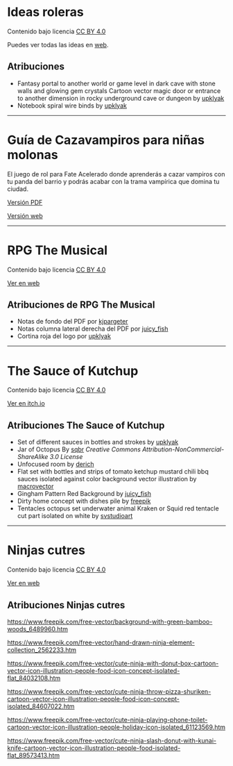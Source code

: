 # Ideas roleras

Contenido bajo licencia [CC BY 4.0](https://creativecommons.org/licenses/by/4.0/deed.es)

Puedes ver todas las ideas en [web](https://ideasroleras.gwannon.com/).

## Atribuciones 

* Fantasy portal to another world or game level in dark cave with stone walls and glowing gem crystals Cartoon vector magic door or entrance to another dimension in rocky underground cave or dungeon by [upklyak](https://www.freepik.com/free-vector/fantasy-portal-another-world-game-level-dark-cave-with-stone-walls-glowing-gem-crystals-cartoon-vector-magic-door-entrance-another-dimension-rocky-underground-cave-dungeon_73605755.htm)
* Notebook spiral wire binds by [upklyak](https://www.freepik.com/free-vector/notebook-spiral-wire-binds_12632847.htm)

*** 

# Guía de Cazavampiros para niñas molonas

El juego de rol para Fate Acelerado donde aprenderás a cazar vampiros con tu panda del barrio y podrás acabar con la trama vampírica que domina tu ciudad.

[Versión PDF](https://cazavampiros.gwannon.com/pdf/)

[Versión web](hhttps://cazavampiros.gwannon.com/)

***

# RPG The Musical

Contenido bajo licencia [CC BY 4.0](https://creativecommons.org/licenses/by/4.0/deed.es)

[Ver en web](https://rpgthemusical.gwannon.com/JdRElMusical.html)

## Atribuciones de RPG The Musical

* Notas de fondo del PDF por [kjpargeter](https://www.freepik.com/free-vector/abstract-music-notes-background_42121683.htm)
* Notas columna lateral derecha del PDF por [juicy_fish](https://www.freepik.com/free-vector/music-notes-wave-lines-sheet_290241273.htm)
* Cortina roja del logo por [upklyak](https://www.freepik.com/free-vector/theater-stage-with-red-curtain-round-spotlight_143521059.htm)

***

# The Sauce of Kutchup

Contenido bajo licencia [CC BY 4.0](https://creativecommons.org/licenses/by/4.0/deed.es)

[Ver en itch.io](https://kutchup.gwannon.com/)

## Atribuciones The Sauce of Kutchup

* Set of different sauces in bottles and strokes by [upklyak](https://www.freepik.com/free-vector/set-different-sauces-bottles-strokes_13643577.htm)
* Jar of Octopus By [sqbr](https://www.deviantart.com/sqbr/art/Jar-of-Octopus-173411106) _Creative Commons Attribution-NonCommercial-ShareAlike 3.0 License_
* Unfocused room by [derich](https://www.freepik.com/free-photo/unfocused-room_954278.htm)
* Flat set with bottles and strips of tomato ketchup mustard chili bbq sauces isolated against color background vector illustration by [macrovector](https://www.freepik.com/free-vector/flat-set-with-bottles-strips-tomato-ketchup-mustard-chili-bbq-sauces-isolated-against-color-background-vector-illustration_33771510.htm)
* Gingham Pattern Red Background by [juicy_fish](https://www.freepik.com/free-vector/gingham-pattern-red-background_48780360.htm)
* Dirty home concept with dishes pile by [freepik](https://www.freepik.com/free-photo/dirty-home-concept-with-dishes-pile_23591456.htm)
* Tentacles octopus set underwater animal Kraken or Squid red tentacle cut part isolated on white by [svstudioart](https://www.freepik.com/free-vector/tentacles-octopus-set-underwater-animal-kraken-squid-red-tentacle-cut-part-isolated-white_17191722.htm)

***

# Ninjas cutres

Contenido bajo licencia [CC BY 4.0](https://creativecommons.org/licenses/by/4.0/deed.es)

[Ver en web](https://ninjascutres.gwannon.com/)

## Atribuciones Ninjas cutres

https://www.freepik.com/free-vector/background-with-green-bamboo-woods_6489960.htm

https://www.freepik.com/free-vector/hand-drawn-ninja-element-collection_2562233.htm

https://www.freepik.com/free-vector/cute-ninja-with-donut-box-cartoon-vector-icon-illustration-people-food-icon-concept-isolated-flat_84032108.htm

https://www.freepik.com/free-vector/cute-ninja-throw-pizza-shuriken-cartoon-vector-icon-illustration-people-food-icon-concept-isolated_84607022.htm

https://www.freepik.com/free-vector/cute-ninja-playing-phone-toilet-cartoon-vector-icon-illustration-people-holiday-icon-isolated_61123569.htm

https://www.freepik.com/free-vector/cute-ninja-slash-donut-with-kunai-knife-cartoon-vector-icon-illustration-people-food-isolated-flat_89573413.htm